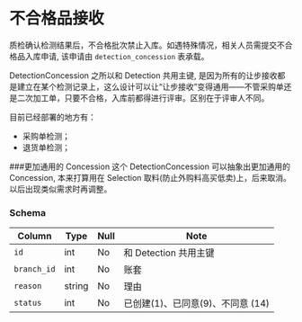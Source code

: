# 不合格品接收
质检确认检测结果后，不合格批次禁止入库。如遇特殊情况，相关人员需提交不合格品入库申请, 该申请由 `detection_concession` 表承载。

DetectionConcession 之所以和 Detection 共用主键, 是因为所有的让步接收都是建立在某个检测记录上，这么设计可以让“让步接收”变得通用——不管采购单还是二次加工单，只要不合格，入库前都得进行评审。区别在于评审人不同。

目前已经部署的地方有：

- 采购单检测；
- 退货单检测；

###更加通用的 Concession
这个 DetectionConcession 可以抽象出更加通用的 Concession, 本来打算用在 Selection 取料(防止外购料高买低卖)上，后来取消。以后出现类似需求时再调整。

### Schema
Column                              | Type      | Null | Note
------------------------------------|-----------|------|-------
`id`                                | int       | No   | 和 Detection 共用主键
`branch_id`                         | int       | No   | 账套
`reason`                            | string    | No   | 理由
`status`                            | int       | No   | 已创建(1)、已同意(9)、不同意 (14)
